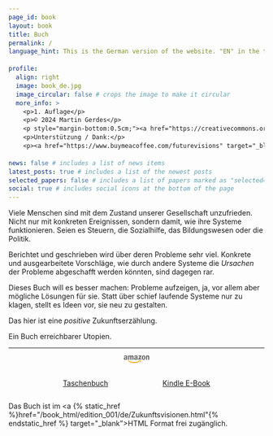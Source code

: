 ```yaml
---
page_id: book
layout: book
title: Buch
permalink: /
language_hint: This is the German version of the website. "EN" in the top right switches to English.

profile:
  align: right
  image: book_de.jpg
  image_circular: false # crops the image to make it circular
  more_info: >
    <p>1. Auflage</p>
    <p>© 2024 Martin Gerdes</p>
    <p style="margin-bottom:0.5cm;"><a href="https://creativecommons.org/licenses/by-sa/4.0/legalcode.de">CC BY-SA 4.0</a></p><br>
    <p>Unterstützung / Dank:</p>
    <p><a href="https://www.buymeacoffee.com/futurevisions" target="_blank"><img src="/assets/img/buymeacoffee.png" alt="Buy Me A Coffee" style="height: 60px !important;width: 217px !important;" ></a></p>

news: false # includes a list of news items
latest_posts: true # includes a list of the newest posts
selected_papers: false # includes a list of papers marked as "selected={true}"
social: true # includes social icons at the bottom of the page
---
```


Viele Menschen sind mit dem Zustand unserer Gesellschaft unzufrieden. Nicht nur mit konkreten Ereignissen, sondern damit, wie ihre Systeme funktionieren. Seien es Steuern, die Sozialhilfe, das Bildungswesen oder die Politik.

Berichtet und geschrieben wird über deren Probleme sehr viel. Konkrete und ausgearbeitete Vorschläge, wie durch andere Systeme die _Ursachen_ der Probleme abgeschafft werden könnten, sind dagegen rar.

Dieses Buch will es besser machen: Probleme aufzeigen, ja, vor allem aber mögliche Lösungen für sie. Statt über schief laufende Systeme nur zu klagen, stellt es Ideen vor, sie neu zu gestalten.

Das hier ist eine _positive_ Zukunftserzählung.

Ein Buch erreichbarer Utopien.

---

<div style="text-align: center;">
  <p><img alt="amazon" src="/assets/img/Amazon_logo.svg" style="display:inline-block; width: 10%"></p>
</div>

<div style="display: flex; align-items: center; justify-content: space-evenly;">
  <p><a href="https://www.amazon.de/dp/B0DT1VFZW9">Taschenbuch</a></p>
  <p><a href="https://www.amazon.de/dp/B0DSXSZ4DG">Kindle E-Book</a></p>
</div>

Das Buch ist im <a {% static_href %}href="/book_html/edition_001/de/Zukunftsvisionen.html"{% endstatic_href %} target="\_blank">HTML Format</a> frei zugänglich.
